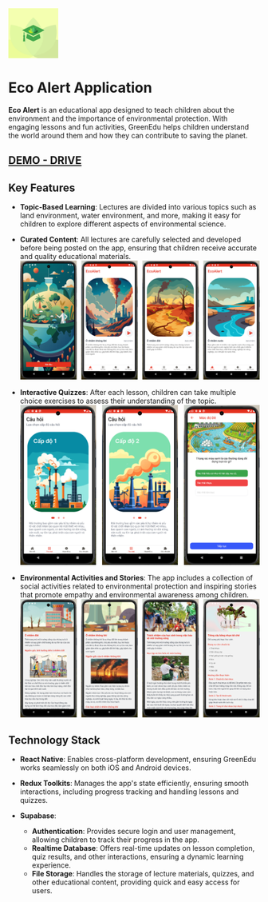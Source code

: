 <img src="https://github.com/tuanna-kite/GreenEdu/blob/main/demo/app-icon.jpg?raw=true" width="100" height="100">

# **Eco Alert Application**

**Eco Alert** is an educational app designed to teach children about the environment and the importance of environmental protection. With engaging lessons and fun activities, GreenEdu helps children understand the world around them and how they can contribute to saving the planet.

## [DEMO - DRIVE](https://drive.google.com/drive/folders/1AOpAUEI-LFie0AlkpXxkQpDal7joMSg2?usp=sharing)

## Key Features

- **Topic-Based Learning**: Lectures are divided into various topics such as land environment, water environment, and more, making it easy for children to explore different aspects of environmental science.
- **Curated Content**: All lectures are carefully selected and developed before being posted on the app, ensuring that children receive accurate and quality educational materials.
  ![DEMO](https://github.com/tuanna-kite/GreenEdu/blob/main/demo/demo1.png?raw=true)

- **Interactive Quizzes**: After each lesson, children can take multiple choice exercises to assess their understanding of the topic.
  ![DEMO](https://github.com/tuanna-kite/GreenEdu/blob/main/demo/demo2.png?raw=true)

- **Environmental Activities and Stories**: The app includes a collection of social activities related to environmental protection and inspiring stories that promote empathy and environmental awareness among children.
  ![DEMO](https://github.com/tuanna-kite/GreenEdu/blob/main/demo/demo3.png?raw=true)

## Technology Stack

- **React Native**: Enables cross-platform development, ensuring GreenEdu works seamlessly on both iOS and Android devices.

- **Redux Toolkits**: Manages the app's state efficiently, ensuring smooth interactions, including progress tracking and handling lessons and quizzes.

- **Supabase**:
  - **Authentication**: Provides secure login and user management, allowing children to track their progress in the app.
  - **Realtime Database**: Offers real-time updates on lesson completion, quiz results, and other interactions, ensuring a dynamic learning experience.
  - **File Storage**: Handles the storage of lecture materials, quizzes, and other educational content, providing quick and easy access for users.
